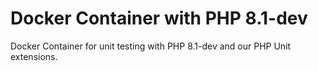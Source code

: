 # Docker Container with PHP 8.1-dev

Docker Container for unit testing with PHP 8.1-dev and our PHP Unit extensions.
